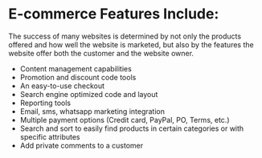 # E-commerce Features Include:

The success of many websites is determined by not only the products offered and how well the website is marketed, but also by the features the website offer both the customer and the website owner.

  - Content management capabilities
  - Promotion and discount code tools
  - An easy-to-use checkout
  - Search engine optimized code and layout
  - Reporting tools
  - Email, sms, whatsapp marketing integration
  - Multiple payment options (Credit card, PayPal, PO, Terms, etc.)
  - Search and sort to easily find products in certain categories or with specific attributes
  - Add private comments to a customer
  

